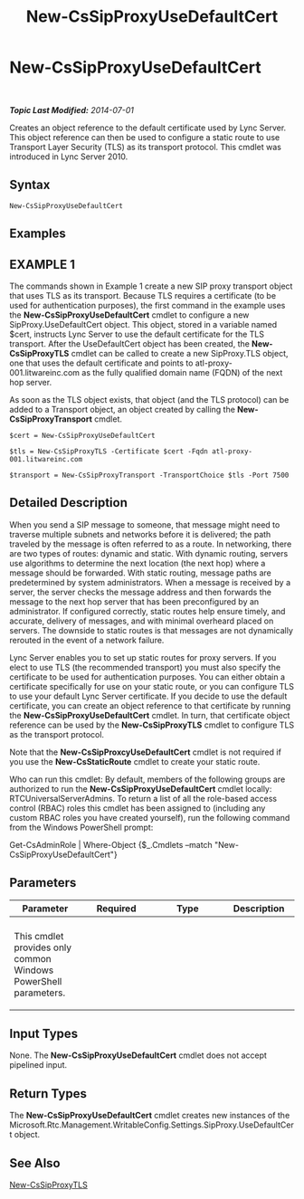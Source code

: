 ﻿---
title: New-CsSipProxyUseDefaultCert
TOCTitle: New-CsSipProxyUseDefaultCert
ms:assetid: 387cf221-2607-4c46-abc3-f8db263a934f
ms:mtpsurl: https://technet.microsoft.com/en-us/library/Gg425858(v=OCS.15)
ms:contentKeyID: 48183892
ms.date: 07/07/2014
mtps_version: v=OCS.15
---

<div data-xmlns="http://www.w3.org/1999/xhtml">

<div class="topic" data-xmlns="http://www.w3.org/1999/xhtml" data-msxsl="urn:schemas-microsoft-com:xslt" data-cs="http://msdn.microsoft.com/en-us/">

<div data-asp="http://msdn2.microsoft.com/asp">

# New-CsSipProxyUseDefaultCert

</div>

<div id="mainSection">

<div id="mainBody">

<span> </span>

_**Topic Last Modified:** 2014-07-01_

Creates an object reference to the default certificate used by Lync Server. This object reference can then be used to configure a static route to use Transport Layer Security (TLS) as its transport protocol. This cmdlet was introduced in Lync Server 2010.

<div>

## Syntax

    New-CsSipProxyUseDefaultCert

</div>

<div>

## Examples

<div>

## EXAMPLE 1

The commands shown in Example 1 create a new SIP proxy transport object that uses TLS as its transport. Because TLS requires a certificate (to be used for authentication purposes), the first command in the example uses the **New-CsSipProxyUseDefaultCert** cmdlet to configure a new SipProxy.UseDefaultCert object. This object, stored in a variable named $cert, instructs Lync Server to use the default certificate for the TLS transport. After the UseDefaultCert object has been created, the **New-CsSipProxyTLS** cmdlet can be called to create a new SipProxy.TLS object, one that uses the default certificate and points to atl-proxy-001.litwareinc.com as the fully qualified domain name (FQDN) of the next hop server.

As soon as the TLS object exists, that object (and the TLS protocol) can be added to a Transport object, an object created by calling the **New-CsSipProxyTransport** cmdlet.

    $cert = New-CsSipProxyUseDefaultCert
    
    $tls = New-CsSipProxyTLS -Certificate $cert -Fqdn atl-proxy-001.litwareinc.com
    
    $transport = New-CsSipProxyTransport -TransportChoice $tls -Port 7500

</div>

</div>

<div>

## Detailed Description

When you send a SIP message to someone, that message might need to traverse multiple subnets and networks before it is delivered; the path traveled by the message is often referred to as a route. In networking, there are two types of routes: dynamic and static. With dynamic routing, servers use algorithms to determine the next location (the next hop) where a message should be forwarded. With static routing, message paths are predetermined by system administrators. When a message is received by a server, the server checks the message address and then forwards the message to the next hop server that has been preconfigured by an administrator. If configured correctly, static routes help ensure timely, and accurate, delivery of messages, and with minimal overheard placed on servers. The downside to static routes is that messages are not dynamically rerouted in the event of a network failure.

Lync Server enables you to set up static routes for proxy servers. If you elect to use TLS (the recommended transport) you must also specify the certificate to be used for authentication purposes. You can either obtain a certificate specifically for use on your static route, or you can configure TLS to use your default Lync Server certificate. If you decide to use the default certificate, you can create an object reference to that certificate by running the **New-CsSipProxyUseDefaultCert** cmdlet. In turn, that certificate object reference can be used by the **New-CsSipProxyTLS** cmdlet to configure TLS as the transport protocol.

Note that the **New-CsSipProxcyUseDefaultCert** cmdlet is not required if you use the **New-CsStaticRoute** cmdlet to create your static route.

Who can run this cmdlet: By default, members of the following groups are authorized to run the **New-CsSipProxyUseDefaultCert** cmdlet locally: RTCUniversalServerAdmins. To return a list of all the role-based access control (RBAC) roles this cmdlet has been assigned to (including any custom RBAC roles you have created yourself), run the following command from the Windows PowerShell prompt:

Get-CsAdminRole | Where-Object {$\_.Cmdlets –match "New-CsSipProxyUseDefaultCert"}

</div>

<div>

## Parameters


<table>
<colgroup>
<col style="width: 25%" />
<col style="width: 25%" />
<col style="width: 25%" />
<col style="width: 25%" />
</colgroup>
<thead>
<tr class="header">
<th>Parameter</th>
<th>Required</th>
<th>Type</th>
<th>Description</th>
</tr>
</thead>
<tbody>
<tr class="odd">
<td></td>
<td></td>
<td></td>
<td></td>
</tr>
<tr class="even">
<td><p>This cmdlet provides only common Windows PowerShell parameters.</p></td>
<td></td>
<td> </td>
<td></td>
</tr>
</tbody>
</table>


</div>

<div>

## Input Types

None. The **New-CsSipProxyUseDefaultCert** cmdlet does not accept pipelined input.

</div>

<div>

## Return Types

The **New-CsSipProxyUseDefaultCert** cmdlet creates new instances of the Microsoft.Rtc.Management.WritableConfig.Settings.SipProxy.UseDefaultCert object.

</div>

<div>

## See Also


[New-CsSipProxyTLS](new-cssipproxytls.md)  
  

</div>

</div>

<span> </span>

</div>

</div>

</div>

